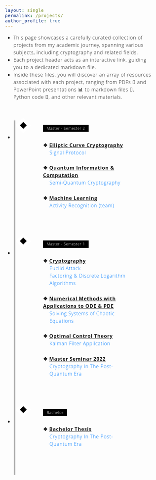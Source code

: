 ```yaml
---
layout: single
permalink: /projects/
author_profile: true
---
```


<style>
/* Insert the CSS code here */
/* Variables */
:root {
  --color-1: black;
  --color-2: white;
  --color-3: rgb(168, 50, 121);
}

/* Fonts */
@import url('https://fonts.googleapis.com/css?family=Open+Sans:300,700');

body {
  font-family: 'Open Sans', 'Helvetica Neue', Helvetica, Arial, sans-serif;
  font-size: 1em;
  font-weight: 300;
  line-height: 1.5;
  letter-spacing: 0.05em;
}

/* Layout */
* {
  box-sizing: border-box;
}

/* Styling */
.timeline {
  margin: 4em auto;
  position: relative;
  max-width: 46em;
}

.timeline:before {
  background-color: var(--color-1);
  content: '';
  margin-left: -1px;
  position: absolute;
  top: 0;
  left: 2em;
  width: 2px;
  height: 100%;
}

.timeline-event {
  position: relative;
}

.timeline-event:hover .timeline-event-icon {
  transform: rotate(-45deg);
  background-color: var(--color-3);
}

.timeline-event:hover .timeline-event-thumbnail {
  box-shadow: inset 40em 0 0 0 var(--color-3);
}

.timeline-event-copy {
  padding: 2em;
  position: relative;
  top: -1.875em;
  left: 4em;
  width: 80%;
}

.timeline-event-copy h3 {
  font-size: 1.75em;
}

.timeline-event-copy h4 {
  font-size: 1.2em;
  margin-bottom: 1.2em;
}

.timeline-event-copy strong {
  font-weight: 700;
}

.timeline-event-copy p:not(.timeline-event-thumbnail) {
  padding-bottom: 0.6em;
}

.timeline-event-icon {
  transition: transform 0.2s ease-in;
  transform: rotate(45deg);
  background-color: var(--color-1);
  outline: 10px solid var(--color-2);
  display: block;
  margin: 0.5em 0.5em 0.5em -0.5em;
  position: absolute;
  top: 0;
  left: 2em;
  width: 1em;
  height: 1em;
}

.timeline-event-thumbnail {
  transition: box-shadow 0.5s ease-in 0.1s;
  color: var(--color-2);
  font-size: 0.75em;
  background-color: var(--color-1);
  box-shadow: inset 0 0 0 0em #ef795a;
  display: inline-block;
  margin-bottom: 1.2em;
  padding: 0.25em 1em 0.2em 1em;
}

a.project-link {
  color: #007bff;
  text-decoration: none;
}

a.project-link:hover {
  text-decoration: underline;
}

.timeline-event-copy p:not(.timeline-event-thumbnail) a.project-link {
  display: inline-block;
  margin-left: 1.3em; /* Adjust this value to change the indentation */
}
</style>

- This page showcases a carefully curated collection of projects from my academic journey, spanning various subjects, including cryptography and related fields. <br>
- Each project header acts as an interactive link, guiding you to a dedicated markdown file. <br>
- Inside these files, you will discover an array of resources associated with each project, ranging from PDFs 📄 and PowerPoint presentations 📊 to markdown files 📝, Python code 🐍, and other relevant materials.

<ul class="timeline">
  <li class="timeline-event">
    <label class="timeline-event-icon"></label>
    <div class="timeline-event-copy">
      <p class="timeline-event-thumbnail">Master - Semester 2</p>
      <p><strong>❖ <u>Elliptic Curve Cryptography</u></strong><br>
      <a href="/projects/Master-Semester2/elliptic_curve_cryptography/signal_protocol/" class="project-link">Signal Protocol</a>
      </p>
      <p><strong>❖ <u>Quantum Information & Computation</u></strong><br>
      <a href="/projects/Master-Semester2/quantum_information_and_computation/semiquantum_cryptography/" class="project-link">Semi-Quantum Cryptography</a>
      </p>
      <p><strong>❖ <u>Machine Learning</u></strong><br>
      <a href="/projects/Master-Semester2/machine_learning/activity_recognition/" class="project-link">Activity Recognition (team)</a>
      </p>
    </div>
  </li>
  <li class="timeline-event">
    <label class="timeline-event-icon"></label>
    <div class="timeline-event-copy">
      <p class="timeline-event-thumbnail">Master - Semester 1</p>
      <p><strong>❖ <u>Cryptography</u></strong><br>
      <a href="/projects/Master-Semester1/cryptography/euclid_attack/" class="project-link">Euclid Attack</a><br>
      <a href="/projects/Master-Semester1/cryptography/factoring_and_discrete_logarithm_algorithms/" class="project-link">Factoring & Discrete Logarithm Algorithms</a>
      </p>
      <p><strong>❖ <u>Numerical Methods with Applications to ODE & PDE</u></strong><br>
      <a href="/projects/Master-Semester1/numerical_methods_for_ODE_and_PDE/solving_systems_of_chaotic_equations/" class="project-link">Solving Systems of Chaotic Equations</a>
      </p>
      <p><strong>❖ <u>Optimal Control Theory</u></strong><br>
      <a href="/projects/Master-Semester1/optimal_control_theory/kalman_filter_application/" class="project-link">Kalman Filter Appilcation</a>
      </p>
      <p><strong>❖ <u>Master Seminar 2022</u></strong><br>
      <a href="/projects/Master-Semester1/mcs_seminar_2022/cryptography_in_the_post_quantum_era/" class="project-link">Cryptography In The Post-Quantum Era</a>
      </p>
    </div>
  </li>
  <li class="timeline-event">
    <label class="timeline-event-icon"></label>
    <div class="timeline-event-copy">
      <p class="timeline-event-thumbnail">Bachelor</p>
      <p><strong>❖ <u>Bachelor Thesis</u></strong><br>
      <a href="/projects/Bachelor/bachelor_thesis/cryptography_in_the_post_quantum_era/" class="project-link">Cryptography In The Post-Quantum Era</a><br>
      </p>
    </div>
  </li>
</ul>
